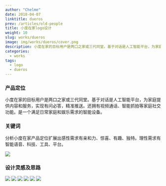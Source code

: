 ```yaml
---
author: "Chelme"
date: 2018-04-07
linktitle: dueros
prev: /articles/old-people
title: 小度在家logo设计
weight: 10
slug: works/dueros
image: img/works/dueros/cover.png
description: 小度在家的目标用户是两口之家或三代同堂。基于对话是人工智能平台，为家庭提供内容和服务，实现有问必答，精准推送。还拥有视频通话、智能抓拍等家庭社交功能。是一个满足日常家庭和娱乐需求的智能设备。
categories:
  - works
tags:
  - logo
  - dueros
---
```


### 产品定位
小度在家的目标用户是两口之家或三代同堂。基于对话是人工智能平台，为家庭提供内容和服务，实现有问必答，精准推送。还拥有视频通话、智能抓拍等家庭社交功能。是一个满足日常家庭和娱乐需求的智能设备。

### 关键词
分析小度在家产品定位扩展出感性需求有亲和力、惊喜、有趣、独特。理性需求有智能语音、科技、工具、平台。

![](/img/works/dueros/pic-1.png)

### 设计灵感及思路
![](/img/works/dueros/pic-2.png)
![](/img/works/dueros/pic-3.png)
![](/img/works/dueros/pic-4.png)
![](/img/works/dueros/pic-5.png)
![](/img/works/dueros/pic-6.png)
![](/img/works/dueros/cover.png)
